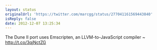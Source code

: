 ```yaml
---
layout: status
originalUrl: 'https://twitter.com/marcgg/status/277041161569443840'
isReply: false
date: 2012-12-07 13:25:34
---
```


The Dune II port uses Emscripten, an LLVM-to-JavaScript compiler ~ http://t.co/3qjNctZG

